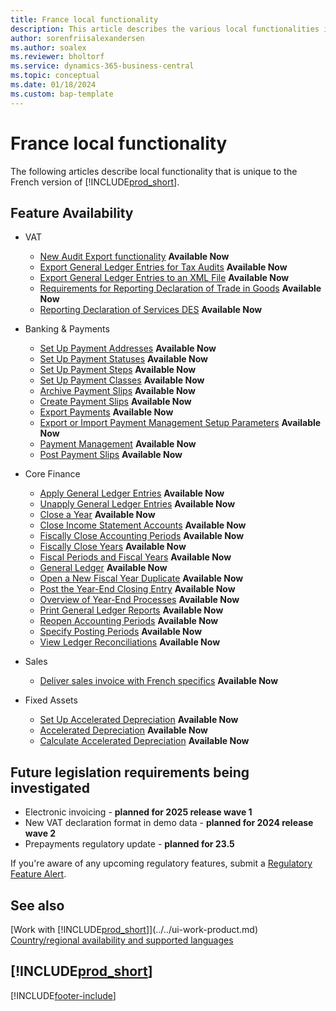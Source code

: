 ```yaml
---
title: France local functionality
description: This article describes the various local functionalities in the French version of Business Central.
author: sorenfriisalexandersen
ms.author: soalex
ms.reviewer: bholtorf
ms.service: dynamics-365-business-central
ms.topic: conceptual
ms.date: 01/18/2024
ms.custom: bap-template
---
```


# France local functionality

The following articles describe local functionality that is unique to the French version of [!INCLUDE[prod_short](../../includes/prod_short.md)].  

## Feature Availability

* VAT
    * [New Audit Export functionality](export-french-audit-file.md) **Available Now**
    * [Export General Ledger Entries for Tax Audits](how-to-export-general-ledger-entries-for-tax-audits.md) **Available Now**
    * [Export General Ledger Entries to an XML File](how-to-export-general-ledger-entries-to-an-xml-file.md) **Available Now**
    * [Requirements for Reporting Declaration of Trade in Goods](requirements-for-reporting-declaration-of-trade-in-goods.md) **Available Now**
    * [Reporting Declaration of Services DES](../../finance-how-setup-use-service-declaration.md) **Available Now**
   
* Banking & Payments
    * [Set Up Payment Addresses](how-to-set-up-payment-addresses.md) **Available Now**
    * [Set Up Payment Statuses](/dynamics365/business-central/LocalFunctionality/France/how-to-set-up-payment-classes#to-set-up-payment-statuses-for-a-payment-class) **Available Now**
    * [Set Up Payment Steps](/dynamics365/business-central/LocalFunctionality/France/how-to-set-up-payment-classes#to-set-up-payment-steps-for-a-payment-class) **Available Now**
    * [Set Up Payment Classes](how-to-set-up-payment-classes.md#to-set-up-a-payment-class) **Available Now**
    * [Archive Payment Slips](how-to-archive-payment-slips.md) **Available Now**
    * [Create Payment Slips](how-to-create-payment-slips.md) **Available Now**
    * [Export Payments](how-to-export-payments.md) **Available Now**
    * [Export or Import Payment Management Setup Parameters](how-to-export-or-import-payment-management-setup-parameters.md) **Available Now**
    * [Payment Management](payment-management.md) **Available Now**
    * [Post Payment Slips](how-to-post-payment-slips.md) **Available Now**

* Core Finance
    * [Apply General Ledger Entries](how-to-apply-general-ledger-entries.md) **Available Now**
    * [Unapply General Ledger Entries](how-to-unapply-general-ledger-entries.md) **Available Now**
    * [Close a Year](how-to-close-years.md) **Available Now**
    * [Close Income Statement Accounts](how-to-close-income-statement-accounts.md) **Available Now**
    * [Fiscally Close Accounting Periods](how-to-fiscally-close-accounting-periods.md) **Available Now**
    * [Fiscally Close Years](how-to-fiscally-close-years.md) **Available Now**
    * [Fiscal Periods and Fiscal Years](fiscal-periods-and-fiscal-years.md) **Available Now**
    * [General Ledger](general-ledger.md) **Available Now**
    * [Open a New Fiscal Year Duplicate](how-to-open-a-new-fiscal-year-duplicate.md) **Available Now**
    * [Post the Year-End Closing Entry](how-to-post-the-year-end-closing-entry.md) **Available Now**
    * [Overview of Year-End Processes](year-end-processes-overview.md) **Available Now**
    * [Print General Ledger Reports](how-to-print-general-ledger-reports.md) **Available Now**
    * [Reopen Accounting Periods](how-to-reopen-accounting-periods.md) **Available Now**
    * [Specify Posting Periods](how-to-specify-posting-periods.md) **Available Now**
    * [View Ledger Reconciliations](how-to-view-ledger-reconciliations.md) **Available Now**

* Sales
    * [Deliver sales invoice with French specifics](finance-sales-invoice-specifics.md) **Available Now**

* Fixed Assets
    * [Set Up Accelerated Depreciation](how-to-set-up-accelerated-depreciation.md) **Available Now**
    * [Accelerated Depreciation](accelerated-depreciation.md) **Available Now**
    * [Calculate Accelerated Depreciation](how-to-calculate-accelerated-depreciation.md) **Available Now**

## Future legislation requirements being investigated

* Electronic invoicing - **planned for 2025 release wave 1**
* New VAT declaration format in demo data - **planned for 2024 release wave 2**
* Prepayments regulatory update - **planned for 23.5**


If you're aware of any upcoming regulatory features, submit a [Regulatory Feature Alert](https://forms.office.com/pages/responsepage.aspx?id=v4j5cvGGr0GRqy180BHbRwkeauYiJKZOpJ0CtKuVmJlURURaMlQ4Rk05UFY4NkVEOTA0MUU5WThXSC4u).  

## See also

[Work with [!INCLUDE[prod_short](../../includes/prod_short.md)]](../../ui-work-product.md)  
[Country/regional availability and supported languages](/dynamics365/business-central/dev-itpro/compliance/apptest-countries-and-translations)  

## [!INCLUDE[prod_short](../../includes/free_trial_md.md)]  


[!INCLUDE[footer-include](../../includes/footer-banner.md)]
